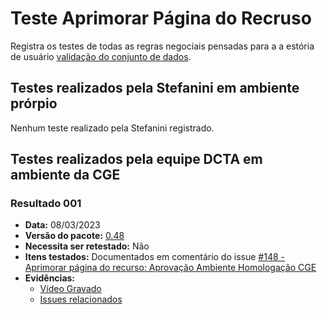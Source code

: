 # Teste Aprimorar Página do Recruso

Registra os testes de todas as regras negociais pensadas para a a estória de usuário [validação do conjunto de dados](../../../estorias_de_usuarios/sprint_05/09_aprimorar_pagina_do_recurso).

## Testes realizados pela Stefanini em ambiente prórpio

Nenhum teste realizado pela Stefanini registrado.

## Testes realizados pela equipe DCTA em ambiente da CGE 

### Resultado 001
- **Data:** 08/03/2023
- **Versão do pacote:** [0.48](https://pypi.org/project/ckanext-datapackage-creator/0.0.48/)
- **Necessita ser retestado:** Não
- **Itens testados:** Documentados em comentário do issue [#148 - Aprimorar página do recurso: Aprovação Ambiente Homologação CGE](https://github.com/transparencia-mg/work-stefanini/issues/154)
- **Evidências:**    
    - [Vídeo Gravado](https://youtu.be/3mIFv4cnQHs)
    - [Issues relacionados](https://github.com/transparencia-mg/work-stefanini/issues/154#issuecomment-1460806767)
